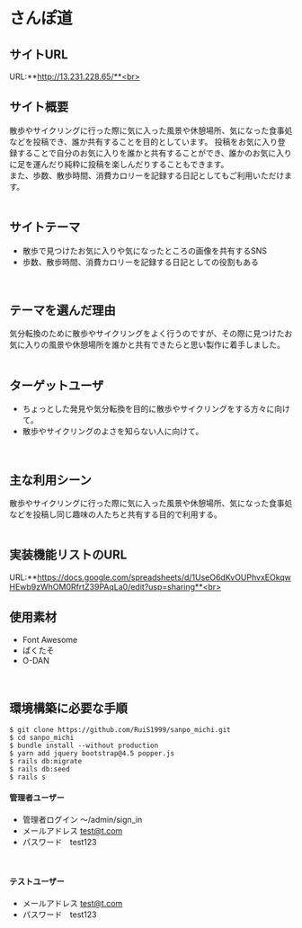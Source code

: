 # さんぽ道

## サイトURL
URL:**http://13.231.228.65/**<br>
<br>

## サイト概要
散歩やサイクリングに行った際に気に入った風景や休憩場所、気になった食事処などを投稿でき、誰か共有することを目的としています。
投稿をお気に入り登録することで自分のお気に入りを誰かと共有することができ、誰かのお気に入りに足を運んだり純粋に投稿を楽しんだりすることもできます。<br>
また、歩数、散歩時間、消費カロリーを記録する日記としてもご利用いただけます。<br>
<br>

## サイトテーマ
* 散歩で見つけたお気に入りや気になったところの画像を共有するSNS<br>
* 歩数、散歩時間、消費カロリーを記録する日記としての役割もある<br>
<br>

## テーマを選んだ理由
気分転換のために散歩やサイクリングをよく行うのですが、その際に見つけたお気に入りの風景や休憩場所を誰かと共有できたらと思い製作に着手しました。<br>
<br>

## ターゲットユーザ
* ちょっとした発見や気分転換を目的に散歩やサイクリングをする方々に向けて。<br>
* 散歩やサイクリングのよさを知らない人に向けて。<br>
<br>

## 主な利用シーン
散歩やサイクリングに行った際に気に入った風景や休憩場所、気になった食事処などを投稿し同じ趣味の人たちと共有する目的で利用する。<br>
<br>

## 実装機能リストのURL
URL:**https://docs.google.com/spreadsheets/d/1UseO6dKvOUPhvxEOkqwHEwb9zWhOM0RfrtZ39PAqLa0/edit?usp=sharing**<br>
<br>

## 使用素材
* Font Awesome<br>
* ぱくたそ<br>
* O-DAN<br>
<br>

## 環境構築に必要な手順
```
$ git clone https://github.com/RuiS1999/sanpo_michi.git
$ cd sanpo_michi
$ bundle install --without production
$ yarn add jquery bootstrap@4.5 popper.js
$ rails db:migrate
$ rails db:seed
$ rails s
```

#### 管理者ユーザー
* 管理者ログイン 〜/admin/sign_in
* メールアドレス test@t.com
* パスワード　test123
<br>

#### テストユーザー
* メールアドレス test@t.com
* パスワード　test123
